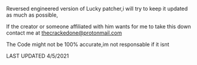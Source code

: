 Reversed engineered version of Lucky patcher,i will try to keep it updated as much as possible,

If the creator or someone affiliated with him wants for me to take this down contact me at thecrackedone@protonmail.com

The Code might not be 100% accurate,im not responsable if it isnt

LAST UPDATED 4/5/2021
